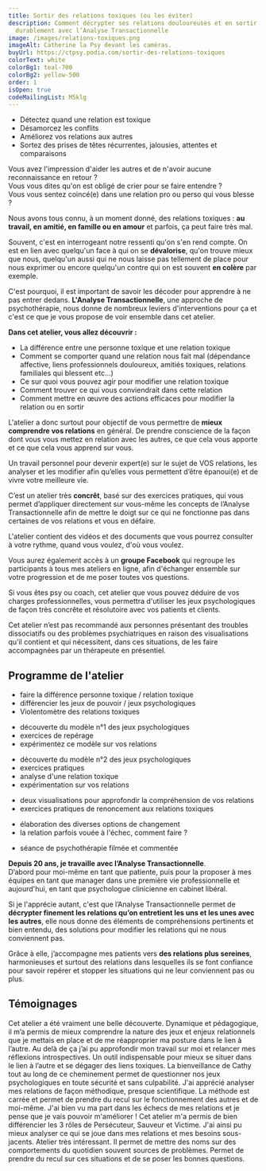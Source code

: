 ```yaml
---
title: Sortir des relations toxiques (ou les éviter)
description: Comment décrypter ses relations douloureuses et en sortir
  durablement avec l’Analyse Transactionnelle
image: /images/relations-toxiques.png
imageAlt: Catherine la Psy devant les caméras.
buyUrl: https://ctpsy.podia.com/sortir-des-relations-toxiques
colorText: white
colorBg1: teal-700
colorBg2: yellow-500
order: 1
isOpen: true
codeMailingList: M5klg
---
```

<display-text display='frame'>

* Détectez quand une relation est toxique
* Désamorcez les conflits
* Améliorez vos relations aux autres
* Sortez des prises de têtes récurrentes, jalousies, attentes et comparaisons 

</display-text>
 
Vous avez l'impression d'aider les autres et de n'avoir aucune reconnaissance en retour  ?  
Vous vous dites qu'on est obligé de crier pour se faire entendre ?  
Vous vous sentez coincé(e) dans une relation pro ou perso qui vous blesse ? 

Nous avons tous connu, à un moment donné, des relations toxiques : **au travail, en amitié, en famille ou en amour** et parfois, ça peut faire très mal.

Souvent, c'est en interrogeant notre ressenti qu'on s'en rend compte. On est en lien avec quelqu'un face à qui on se **dévalorise**, qu'on trouve mieux que nous, quelqu'un aussi qui ne nous laisse pas tellement de place pour nous exprimer ou encore quelqu'un contre qui on est souvent **en colère** par exemple.

C'est pourquoi, il est important de savoir les décoder pour apprendre à ne pas entrer dedans. **L'Analyse Transactionnelle**, une approche de psychothérapie, nous donne de nombreux leviers d'interventions pour ça et c'est ce que je vous propose de voir ensemble dans cet atelier.

**Dans cet atelier, vous allez découvrir :**  

* La différence entre une personne toxique et une relation toxique
* Comment se comporter quand une relation nous fait mal (dépendance affective, liens professionnels douloureux, amitiés toxiques, relations familiales qui blessent etc...)
* Ce sur quoi vous pouvez agir pour modifier une relation toxique
* Comment trouver ce qui vous conviendrait dans cette relation
* Comment mettre en œuvre des actions efficaces pour modifier la relation ou en sortir

L'atelier a donc surtout pour objectif de vous permettre de **mieux comprendre vos relations** en général. De prendre conscience de la façon dont vous vous mettez en relation avec les autres, ce que cela vous apporte et ce que cela vous apprend sur vous.

<display-text>Un travail personnel pour devenir expert(e) sur le sujet de VOS relations, les analyser et les modifier afin qu’elles vous permettent d’être épanoui(e) et de vivre votre meilleure vie.</display-text>

C’est un atelier très **concrêt**, basé sur des exercices pratiques, qui vous permet d’appliquer directement sur vous-même les concepts de l’Analyse Transactionnelle afin de mettre le doigt sur ce qui ne fonctionne pas dans certaines de vos relations et vous en défaire.

L'atelier contient des vidéos et des documents que vous pourrez consulter à votre rythme, quand vous voulez, d'où vous voulez.

Vous aurez également accès à un **groupe Facebook** qui regroupe les participants à tous mes ateliers en ligne, afin d'échanger ensemble sur votre progression et de me poser toutes vos questions.

Si vous êtes psy ou coach, cet atelier que vous pouvez déduire de vos charges professionnelles, vous permettra d'utiliser les jeux psychologiques de façon très concrête et résolutoire avec vos patients et clients.

Cet atelier n’est pas recommandé aux personnes présentant des troubles dissociatifs ou des problèmes psychiatriques en raison des visualisations qu’il contient et qui nécessitent, dans ces situations, de les faire accompagnées par un thérapeute en présentiel.

## Programme de l'atelier

<expandable title="Module 1 : partie théorique ">

* faire la différence personne toxique / relation toxique
* différencier les jeux de pouvoir / jeux psychologiques
* Violentomètre des relations toxiques

</expandable>

<expandable title="Module 2 : Chronologie des jeux toxiques">

* découverte du modèle n°1 des jeux psychologiques
* exercices de repérage
* expérimentez ce modèle sur vos relations

</expandable>

<expandable title="Module 3 : le modèle de Karpman">

* découverte du modèle n°2 des jeux psychologiques 
* exercices pratiques
* analyse d'une relation toxique
* expérimentation sur vos relations

</expandable>

<expandable title="Module 4 : visualisations">

* deux visualisations pour approfondir la compréhension de vos relations
* exercices pratiques de renoncement aux relations toxiques

</expandable>

<expandable title="Module 5 : la boite à outils">

* élaboration des diverses options de changement 
* la relation parfois vouée à l'échec, comment faire ?

</expandable>

<expandable title="Module 6 : étude de cas">

* séance de psychothérapie filmée et commentée

</expandable>

<pictos-atelier></pictos-atelier>

**Depuis 20 ans, je travaille avec l’Analyse Transactionnelle**.\
 D’abord pour moi-même en tant que patiente, puis pour la proposer à mes équipes en tant que manager dans une première vie professionnelle et aujourd'hui, en tant que psychologue clinicienne en cabinet libéral.

Si je l'apprécie autant, c'est que l’Analyse Transactionnelle permet de **décrypter finement les relations qu’on entretient les uns et les unes avec les autres**, elle nous donne des éléments de compréhensions pertinents et bien entendu, des solutions pour modifier les relations qui ne nous conviennent pas.

Grâce à elle, j’accompagne mes patients vers **des relations plus sereines**, harmonieuses et surtout des relations dans lesquelles ils se font confiance pour savoir repérer et stopper les situations qui ne leur conviennent pas ou plus.

<presentation></presentation>

## Témoignages

<testimonials>
<testimonial author="Marie" image="woman1">
Cet atelier a été vraiment une belle découverte. Dynamique et pédagogique, il m’a permis de mieux comprendre la nature des jeux et enjeux relationnels que je mettais en place et de me réapproprier ma posture dans le lien à l’autre. Au delà de ça j’ai pu approfondir mon travail sur moi et relancer mes réflexions introspectives. Un outil indispensable pour mieux se situer dans le lien à l’autre et se dégager des liens toxiques. La bienveillance de Cathy tout au long de ce cheminement permet de questionner nos jeux psychologiques en toute sécurité et sans culpabilité.
</testimonial>

<testimonial author="Léo" image="man1">
J'ai apprécié analyser mes relations de façon méthodique, presque scientifique. La méthode est carrée et permet de prendre du recul sur le fonctionnement des autres et de moi-même. J'ai bien vu ma part dans les échecs de mes relations et je pense que je vais pouvoir m'améliorer !
</testimonial>

<testimonial author="Livia" image="woman2">
Cet atelier m'a permis de bien différencier les 3 rôles de Persécuteur, Sauveur et Victime.
J'ai ainsi pu mieux analyser ce qui se joue dans mes relations et mes besoins sous-jacents.
</testimonial>

<testimonial author="Jean Michel" image="man2">
Atelier très intéressant. Il permet de mettre des noms sur des comportements du quotidien souvent sources de problèmes. Permet de prendre du recul sur ces situations et de se poser les bonnes questions. 
</testimonial>

</testimonials>